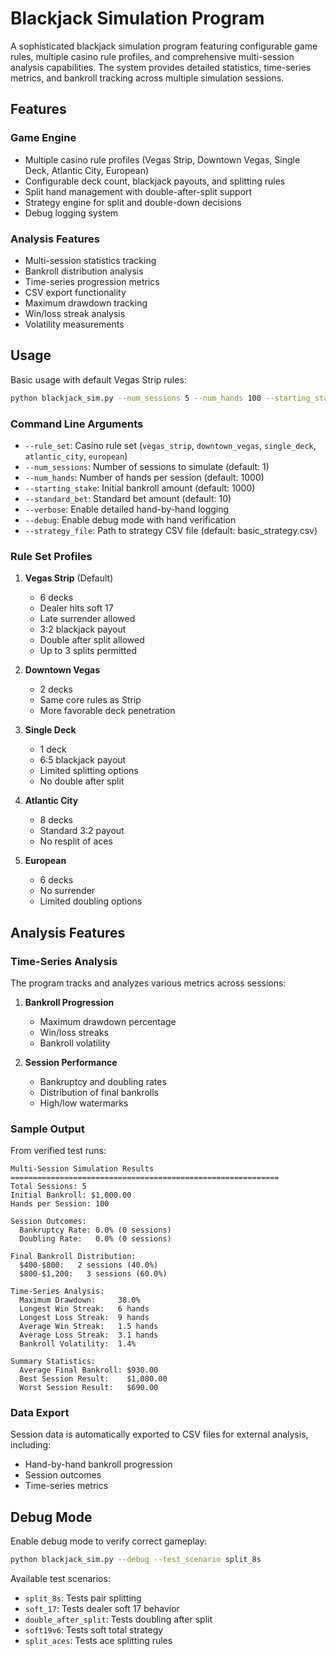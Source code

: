 # Blackjack Simulation Program

A sophisticated blackjack simulation program featuring configurable game rules, multiple casino rule profiles, and comprehensive multi-session analysis capabilities. The system provides detailed statistics, time-series metrics, and bankroll tracking across multiple simulation sessions.

## Features

### Game Engine
- Multiple casino rule profiles (Vegas Strip, Downtown Vegas, Single Deck, Atlantic City, European)
- Configurable deck count, blackjack payouts, and splitting rules
- Split hand management with double-after-split support
- Strategy engine for split and double-down decisions
- Debug logging system

### Analysis Features
- Multi-session statistics tracking
- Bankroll distribution analysis
- Time-series progression metrics
- CSV export functionality
- Maximum drawdown tracking
- Win/loss streak analysis
- Volatility measurements

## Usage

Basic usage with default Vegas Strip rules:
```bash
python blackjack_sim.py --num_sessions 5 --num_hands 100 --starting_stake 1000 --standard_bet 10
```

### Command Line Arguments

- `--rule_set`: Casino rule set (`vegas_strip`, `downtown_vegas`, `single_deck`, `atlantic_city`, `european`)
- `--num_sessions`: Number of sessions to simulate (default: 1)
- `--num_hands`: Number of hands per session (default: 1000)
- `--starting_stake`: Initial bankroll amount (default: 1000)
- `--standard_bet`: Standard bet amount (default: 10)
- `--verbose`: Enable detailed hand-by-hand logging
- `--debug`: Enable debug mode with hand verification
- `--strategy_file`: Path to strategy CSV file (default: basic_strategy.csv)

### Rule Set Profiles

1. **Vegas Strip** (Default)
   - 6 decks
   - Dealer hits soft 17
   - Late surrender allowed
   - 3:2 blackjack payout
   - Double after split allowed
   - Up to 3 splits permitted

2. **Downtown Vegas**
   - 2 decks
   - Same core rules as Strip
   - More favorable deck penetration

3. **Single Deck**
   - 1 deck
   - 6:5 blackjack payout
   - Limited splitting options
   - No double after split

4. **Atlantic City**
   - 8 decks
   - Standard 3:2 payout
   - No resplit of aces

5. **European**
   - 6 decks
   - No surrender
   - Limited doubling options

## Analysis Features

### Time-Series Analysis
The program tracks and analyzes various metrics across sessions:

1. **Bankroll Progression**
   - Maximum drawdown percentage
   - Win/loss streaks
   - Bankroll volatility

2. **Session Performance**
   - Bankruptcy and doubling rates
   - Distribution of final bankrolls
   - High/low watermarks

### Sample Output
From verified test runs:

```
Multi-Session Simulation Results
============================================================
Total Sessions: 5
Initial Bankroll: $1,000.00
Hands per Session: 100

Session Outcomes:
  Bankruptcy Rate: 0.0% (0 sessions)
  Doubling Rate:   0.0% (0 sessions)

Final Bankroll Distribution:
  $400-$800:   2 sessions (40.0%)
  $800-$1,200:   3 sessions (60.0%)

Time-Series Analysis:
  Maximum Drawdown:     38.0%
  Longest Win Streak:   6 hands
  Longest Loss Streak:  9 hands
  Average Win Streak:   1.5 hands
  Average Loss Streak:  3.1 hands
  Bankroll Volatility:  1.4%

Summary Statistics:
  Average Final Bankroll: $930.00
  Best Session Result:    $1,080.00
  Worst Session Result:   $690.00
```

### Data Export
Session data is automatically exported to CSV files for external analysis, including:
- Hand-by-hand bankroll progression
- Session outcomes
- Time-series metrics

## Debug Mode
Enable debug mode to verify correct gameplay:
```bash
python blackjack_sim.py --debug --test_scenario split_8s
```

Available test scenarios:
- `split_8s`: Tests pair splitting
- `soft_17`: Tests dealer soft 17 behavior
- `double_after_split`: Tests doubling after split
- `soft19v6`: Tests soft total strategy
- `split_aces`: Tests ace splitting rules
